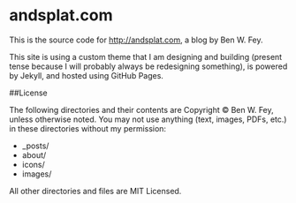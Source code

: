 # andsplat.com
This is the source code for http://andsplat.com, a blog by Ben W. Fey.

This site is using a custom theme that I am designing and building (present tense because I will probably always be redesigning something), is powered by Jekyll, and hosted using GitHub Pages.

##License

The following directories and their contents are Copyright &copy; Ben W. Fey, unless otherwise noted. You may not use anything (text, images, PDFs, etc.) in these directories without my permission:

* _posts/
* about/
* icons/
* images/

All other directories and files are MIT Licensed.